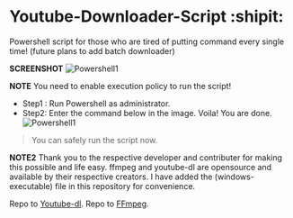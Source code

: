 # Youtube-Downloader-Script :shipit:
Powershell script for those who are tired of putting command every single time! (future plans to add batch downloader)

**SCREENSHOT**
![Powershell1](https://i.imgur.com/9LmMRkD.png)

**NOTE**
You need to enable execution policy to run the script!
- Step1 : Run Powershell as administrator.
- Step2: Enter the command below in the image. Voila! You are done.
![Powershell1](https://www.windowscentral.com/sites/wpcentral.com/files/styles/w830/public/field/image/2019/01/powershell-set-executionpolicy-windows-10.jpg)

> You can safely run the script now.

**NOTE2**
Thank you to the respective developer and contributer for making this possible and life easy. 
ffmpeg and youtube-dl are opensource and available by their respective creators. I have added the (windows-executable) file in this repository for convenience.

Repo to [Youtube-dl](https://github.com/ytdl-org/youtube-dl).
Repo to [FFmpeg](https://github.com/FFmpeg/FFmpeg).


